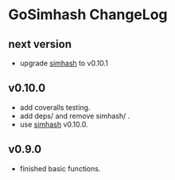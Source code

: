 # GoSimhash ChangeLog

## next version

+ upgrade [simhash] to v0.10.1

## v0.10.0

+ add coveralls testing.
+ add deps/ and remove simhash/ .
+ use [simhash] v0.10.0.

## v0.9.0

+ finished basic functions.

[simhash]:http://github.com/yanyiwu/simhash

